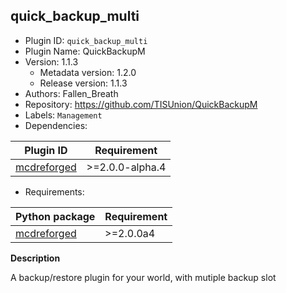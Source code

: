 ## quick_backup_multi

- Plugin ID: `quick_backup_multi`
- Plugin Name: QuickBackupM
- Version: 1.1.3
  - Metadata version: 1.2.0
  - Release version: 1.1.3
- Authors: Fallen_Breath
- Repository: https://github.com/TISUnion/QuickBackupM
- Labels: `Management`
- Dependencies:

| Plugin ID | Requirement |
| --- | --- |
| [mcdreforged](/catalogue/plugins/mcdreforged.md) | \>=2.0.0-alpha.4 |

- Requirements:

| Python package | Requirement |
| --- | --- |
| [mcdreforged](https://pypi.org/project/mcdreforged/) | \>=2.0.0a4 |

**Description**

A backup/restore plugin for your world, with mutiple backup slot

